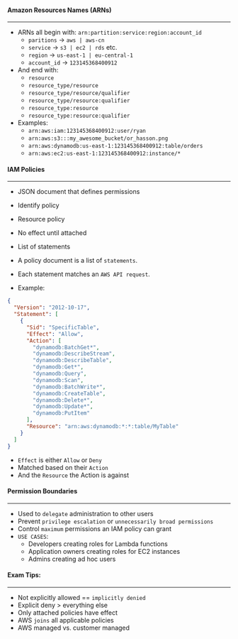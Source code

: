 #### Amazon Resources Names (ARNs)

___

* ARNs all begin with: `arn:partition:service:region:account_id`
    * `paritions` -> `aws | aws-cn`
    * `service` -> `s3 | ec2 | rds` etc.
    * `region` -> `us-east-1 | eu-central-1`
    * `account_id` -> `123145368400912`
* And end with:
    * `resource`
    * `resource_type/resource`
    * `resource_type/resource/qualifier`
    * `resource_type/resource:qualifier`
    * `resource_type:resource`
    * `resource_type:resource:qualifier`
* Examples:
    * `arn:aws:iam:123145368400912:user/ryan`
    * `arn:aws:s3:::my_awesome_bucket/or_hasson.png`
    * `arn:aws:dynamodb:us-east-1:123145368400912:table/orders`
    * `arn:aws:ec2:us-east-1:123145368400912:instance/*`

#### IAM Policies

___

* JSON document that defines permissions
* Identify policy
* Resource policy
* No effect until attached
* List of statements
* A policy document is a list of `statements`.
* Each statement matches an `AWS API request`.

* Example:

```json
{
  "Version": "2012-10-17",
  "Statement": [
    {
      "Sid": "SpecificTable",
      "Effect": "Allow",
      "Action": [
        "dynamodb:BatchGet*",
        "dynamodb:DescribeStream",
        "dynamodb:DescribeTable",
        "dynamodb:Get*",
        "dynamodb:Query",
        "dynamodb:Scan",
        "dynamodb:BatchWrite*",
        "dynamodb:CreateTable",
        "dynamodb:Delete*",
        "dynamodb:Update*",
        "dynamodb:PutItem"
      ],
      "Resource": "arn:aws:dynamodb:*:*:table/MyTable"
    }
  ]
}
```

* `Effect` is either `Allow` or `Deny`
* Matched based on their `Action`
* And the `Resource` the Action is against

#### Permission Boundaries

___

* Used to `delegate` administration to other users
* Prevent `privilege escalation` or `unnecessarily broad permissions`
* Control `maximum` permissions an IAM policy can grant
* `USE CASES`:
    * Developers creating roles for Lambda functions
    * Application owners creating roles for EC2 instances
    * Admins creating ad hoc users

#### Exam Tips:

___

* Not explicitly allowed == `implicitly denied`
* Explicit deny > everything else
* Only attached policies have effect
* AWS `joins` all applicable policies
* AWS managed vs. customer managed